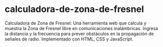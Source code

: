 # calculadora-de-zona-de-fresnel
Calculadora de Zona de Fresnel: Una herramienta web que calcula y muestra la Zona de Fresnel libre en comunicaciones inalámbricas. Ingresa la distancia y la frecuencia para prever obstáculos en la propagación de señales de radio. Implementado con HTML, CSS y JavaScript.
